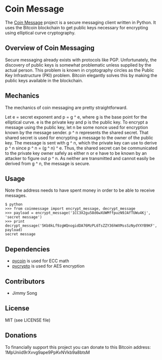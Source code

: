 Coin Message
=========

The [Coin Message](https://github.com/coinmessage/coinmessage) project is a secure messaging client written in Python. It uses the Bitcoin blockchain to get public keys necessary for encrypting using elliptical curve cryptography.

Overview of Coin Messaging
------------

Secure messaging already exists with protocols like PGP. Unfortunately, the discovery of public keys is somewhat problematic unless supplied by the actual person. This problem is known in cryptography circles as the Public Key Infrastructure (PKI) problem. Bitcoin elegantly solves this by making the public keys available in the blockchain.

Mechanics
-----------

The mechanics of coin messaging are pretty straightforward.

Let e = secret exponent and p = g ^ e, where g is the base point for the elliptical curve. e is the private key and p is the public key. To encrypt a message using the public key, let n be some nonce used for encryption known by the message sender. p ^ n represents the shared secret. That shared secret is used for encrypting a message to the owner of the public key. The message is sent with g ^ n, which the private key can use to derive p ^ n since p ^ n = (g ^ n) ^ e. Thus, the shared secret can be communicated to the private key owner safely as either n or e have to be known by an attacker to figure out p ^ n. As neither are transmitted and cannot easily be derived from g ^ n, the message is secure.

Usage
-----------

Note the address needs to have spent money in order to be able to receive messages.

    $ python
    >>> from coinmessage import encrypt_message, decrypt_message
    >>> payload = encrypt_message('1CC3X2gu58d6wXUWMffpuzN9JAfTUWu4Kj', 'secret message')
    >>> print decrypt_message('5Kb8kLf9zgWQnogidDA76MzPL6TsZZY36hWXMssSzNydYXYB9KF', payload)
    secret message

Dependencies
------------

* [pycoin](https://github.com/richardkiss/pycoin) is used for ECC math
* [pycrypto](https://github.com/dlitz/pycrypto) is used for AES encryption


Contributors
------------

 * Jimmy Song

License
-------

MIT (see LICENSE file)

Donations
---------

To financially support this project you can donate to this Bitcoin address: 1MpUniid9rXvvg9ape9PpKvNVkb9a8btsM
